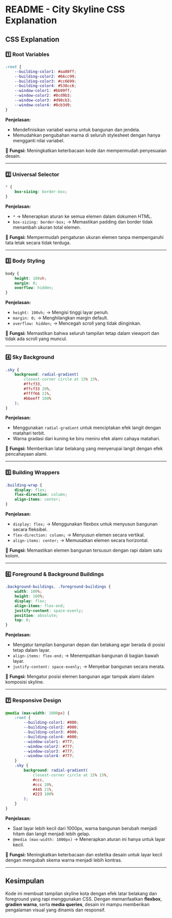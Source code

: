 # README - City Skyline CSS Explanation

## CSS Explanation

### 1️⃣ Root Variables
```css
:root {
    --building-color1: #aa80ff;
    --building-color2: #66cc99;
    --building-color3: #cc6699;
    --building-color4: #538cc6;
    --window-color1: #bb99ff;
    --window-color2: #8cd9b3;
    --window-color3: #d98cb3;
    --window-color4: #8cb3d9;
}
```
**Penjelasan:**
- Mendefinisikan variabel warna untuk bangunan dan jendela.
- Memudahkan pengubahan warna di seluruh stylesheet dengan hanya mengganti nilai variabel.

📌 **Fungsi:** Meningkatkan keterbacaan kode dan mempermudah penyesuaian desain.

---

### 2️⃣ Universal Selector
```css
* {
    box-sizing: border-box;
}
```
**Penjelasan:**
- `*` → Menerapkan aturan ke semua elemen dalam dokumen HTML.
- `box-sizing: border-box;` → Memastikan padding dan border tidak menambah ukuran total elemen.

📌 **Fungsi:** Mempermudah pengaturan ukuran elemen tanpa mempengaruhi tata letak secara tidak terduga.

---

### 3️⃣ Body Styling
```css
body {
    height: 100vh;
    margin: 0;
    overflow: hidden;
}
```
**Penjelasan:**
- `height: 100vh;` → Mengisi tinggi layar penuh.
- `margin: 0;` → Menghilangkan margin default.
- `overflow: hidden;` → Mencegah scroll yang tidak diinginkan.

📌 **Fungsi:** Memastikan bahwa seluruh tampilan tetap dalam viewport dan tidak ada scroll yang muncul.

---

### 4️⃣ Sky Background
```css
.sky {
    background: radial-gradient(
        closest-corner circle at 15% 15%,
        #ffcf33,
        #ffcf33 20%,
        #ffff66 21%,
        #bbeeff 100%
    );
}
```
**Penjelasan:**
- Menggunakan `radial-gradient` untuk menciptakan efek langit dengan matahari terbit.
- Warna gradasi dari kuning ke biru meniru efek alami cahaya matahari.

📌 **Fungsi:** Memberikan latar belakang yang menyerupai langit dengan efek pencahayaan alami.

---

### 5️⃣ Building Wrappers
```css
.building-wrap {
    display: flex;
    flex-direction: column;
    align-items: center;
}
```
**Penjelasan:**
- `display: flex;` → Menggunakan flexbox untuk menyusun bangunan secara fleksibel.
- `flex-direction: column;` → Menyusun elemen secara vertikal.
- `align-items: center;` → Memusatkan elemen secara horizontal.

📌 **Fungsi:** Memastikan elemen bangunan tersusun dengan rapi dalam satu kolom.

---

### 6️⃣ Foreground & Background Buildings
```css
.background-buildings, .foreground-buildings {
    width: 100%;
    height: 100%;
    display: flex;
    align-items: flex-end;
    justify-content: space-evenly;
    position: absolute;
    top: 0;
}
```
**Penjelasan:**
- Mengatur tampilan bangunan depan dan belakang agar berada di posisi tetap dalam layar.
- `align-items: flex-end;` → Menempatkan bangunan di bagian bawah layar.
- `justify-content: space-evenly;` → Menyebar bangunan secara merata.

📌 **Fungsi:** Mengatur posisi elemen bangunan agar tampak alami dalam komposisi skyline.

---

### 7️⃣ Responsive Design
```css
@media (max-width: 1000px) {
    :root {
        --building-color1: #000;
        --building-color2: #000;
        --building-color3: #000;
        --building-color4: #000;
        --window-color1: #777;
        --window-color2: #777;
        --window-color3: #777;
        --window-color4: #777;
    }
    .sky {
        background: radial-gradient(
            closest-corner circle at 15% 15%,
            #ccc,
            #ccc 20%,
            #445 21%,
            #223 100%
        );
    }
}
```
**Penjelasan:**
- Saat layar lebih kecil dari 1000px, warna bangunan berubah menjadi hitam dan langit menjadi lebih gelap.
- `@media (max-width: 1000px)` → Menerapkan aturan ini hanya untuk layar kecil.

📌 **Fungsi:** Meningkatkan keterbacaan dan estetika desain untuk layar kecil dengan mengubah skema warna menjadi lebih kontras.

---

## Kesimpulan
Kode ini membuat tampilan skyline kota dengan efek latar belakang dan foreground yang rapi menggunakan CSS. Dengan memanfaatkan **flexbox**, **gradien warna**, serta **media queries**, desain ini mampu memberikan pengalaman visual yang dinamis dan responsif.